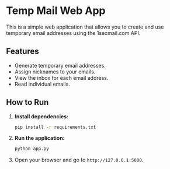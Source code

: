 # Temp Mail Web App

This is a simple web application that allows you to create and use temporary email addresses using the 1secmail.com API.

## Features

- Generate temporary email addresses.
- Assign nicknames to your emails.
- View the inbox for each email address.
- Read individual emails.

## How to Run

1.  **Install dependencies:**

    ```bash
    pip install -r requirements.txt
    ```

2.  **Run the application:**

    ```bash
    python app.py
    ```

3.  Open your browser and go to `http://127.0.0.1:5000`.
